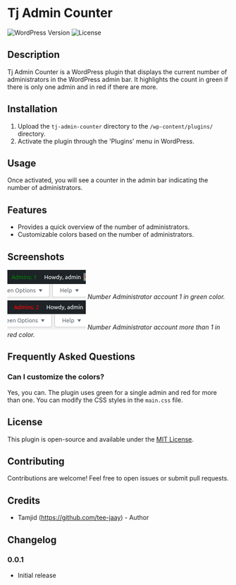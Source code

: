 # Tj Admin Counter

![WordPress Version](https://img.shields.io/wordpress/plugin/wp-version/tj-admin-counter)
![License](https://img.shields.io/github/license/tee-jaay/tj-admin-counter)

## Description

Tj Admin Counter is a WordPress plugin that displays the current number of administrators in the WordPress admin bar. It highlights the count in green if there is only one admin and in red if there are more.

## Installation

1. Upload the `tj-admin-counter` directory to the `/wp-content/plugins/` directory.
2. Activate the plugin through the 'Plugins' menu in WordPress.

## Usage

Once activated, you will see a counter in the admin bar indicating the number of administrators.

## Features

- Provides a quick overview of the number of administrators.
- Customizable colors based on the number of administrators.

## Screenshots

![Screenshot 1](screenshot-1.png)
*Number Administrator account 1 in green color.*
<br/>
![Screenshot 2](screenshot-2.png)
*Number Administrator account more than 1 in red color.*

## Frequently Asked Questions

### Can I customize the colors?

Yes, you can. The plugin uses green for a single admin and red for more than one. You can modify the CSS styles in the `main.css` file.

## License

This plugin is open-source and available under the [MIT License](LICENSE).

## Contributing

Contributions are welcome! Feel free to open issues or submit pull requests.

## Credits

- Tamjid (https://github.com/tee-jaay) - Author

## Changelog

### 0.0.1
- Initial release
